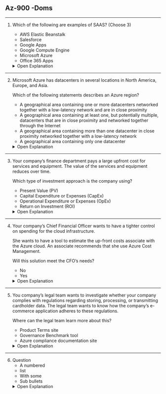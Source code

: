## Az-900 -Doms
---
1. Which of the following are examples of SAAS? (Choose 3)
   * AWS Elastic Beanstalk
   * Salesforce
   * Google Apps
   * Google Compute Engine
   * Microsoft Azure
   * Office 365 Apps

   <details>
   <summary>Open Explanation</summary>

   Google Apps, Salesforce & Office 365 Apps are examples of SAAS. Here customer uses software for a fee from a cloud provider. Again some apps run on cloud itself where user don't need to install any software, however some web based SAAS are web based email services like MS Office.

   Microsoft Azure, AWS Elastic Beanstalk are examples of PAAS. This is cloud category that a customer uses to create their own application and manage those application.

   Google Compute engine is a IAAS. This is a cloud category that provides customers with network infrastructure, physical computing resources, data partitioning, scaling, security and backup.
   </details>
---
2. Microsoft Azure has datacenters in several locations in North America, Europe, and Asia.

   Which of the following statements describes an Azure region? 
   * A geographical area containing one or more datacenters networked together with a low-latency network and are in close proximity
   * A geographical area containing at least one, but potentially multiple, datacenters that are in close proximity and networked together through the Internet
   * A geographical area containing more than one datacenter in close proximity networked together with a low-latency network
   * A geographical area containing only one datacenter
   <details>
   <summary>Open Explanation</summary>
    
   An Azure region is a geographical area containing one or more datacenters that are networked together with a low-latency network and are in close proximity.

   Azure has some special regions used for compliance or legal purposes:

   Regions such as US DoD Central, US Gov Virginia, and US Gov Iowa are physical and logical network-isolated instances of Azure for use by US government agencies and their partners. They are operated by screened US persons. These regions contain additional compliance certifications.

   Regions are available in Asia, China East, China North, and certain other countries through a unique partnership between Microsoft and 21Vianet. Microsoft does not directly maintain those.
   </details>

---

3. Your company’s finance department pays a large upfront cost for services and equipment. The value of the services and equipment reduces over time.

   Which type of investment approach is the company using?
   * Present Value (PV)
   * Capital Expenditure or Expenses (CapEx)
   * Operational Expenditure or Expenses (OpEx)
   * Return on Investment (ROI)

   <details>
   <summary>Open Explanation</summary>
    
   The company is using Capital Expenditure or Expenses (CapEx). CapEx refers to deducting the expense of physical infrastructure from your tax bill. CapEx is marked down as an asset on the balance sheet and is viewed as an investment. This upfront cost is treated as an asset and will depreciate over time; thus, the value of the CapEx also reduces over time.

   Operational Expenditure or Expenses (OpEx) are items such as services or products that are being billed for and paid for as they are acquired. OpEx are expenses that can be deducted from your tax bill in the same year. Unlike CapEx, which is an upfront cost, with OpEx you pay for a service or product as you consume it.

   Return on Investment (ROI) is the difference (gain or loss) that is created relative to the amount of money that was allocated for the investment. The formula for ROI is the net profit or net loss divided by the total investment.

   Present Value (PV) is the value of the future income stream that is determined on the date of valuation. The present value of an investment is equal to or less than the future value of the investment because money has interest-earning potential.
   </details>

---
4. Your company’s Chief Financial Officer wants to have a tighter control on spending for the cloud infrastructure.

   She wants to have a tool to estimate the up-front costs associate with the Azure cloud. An associate recommends that she use Azure Cost Management.

   Will this solution meet the CFO’s needs?
   * No
   * Yes
   <details>
   <summary>Open Explanation</summary>
    
   Azure Cost Management does not estimate your up-front cloud costs. The Azure Pricing Calculator is a tool that can perform that task.

   Azure Cost Management consists of Cost Management + Billing, which is a suite of tools that optimizes, analyzes, and manages your workload costs. You can use these tools to perform the following tasks:

   * Streamline bill paying tasks
   * Managing costs
   * Download cost and usage data from your invoice
   * Use data analysis to monthly costs
   * Limit spending through the use of thresholds
   * Find opportunities for changes in workloads that can reduce spending
   </details>
---
5. You company’s legal team wants to investigate whether your company complies with regulations regarding storing, processing, or transmitting cardholder data. The legal team wants to know how the company’s e-commerce application adheres to these regulations.

   Where can the legal team learn more about this?
   * Product Terms site
   * Governance Benchmark tool
   * Azure compliance documentation site
   <details>
   <summary>Open Explanation</summary>
    
   The Azure compliance documentation site (Azure compliance documentation | Microsoft Docs) allows the legal team to view all compliance documentation that adheres to the PCI DSS compliance. PCI DSS is a data security standard that payment industry stakeholders use. On the Azure compliance documentation site, you can find global compliance, US government compliance, financial compliance, healthcare compliance, and compliance in other industries.

   You should not choose the Product Terms site. The Product Terms site lists the use terms, the time of availability, and privacy commitments of products or services offered by Azure, including Azure. The Product Terms site allows you to see the terms of the services and products. You can use the site to query the terms relevant to the Product(s) that you have purchased in a specific licensing program. You can also find detailed information on a product or service.
   </details>
---
6. Question 
   * A numbered
   * list
   * With some
   * Sub bullets
   <details>
   <summary>Open Explanation</summary>
   </details>
